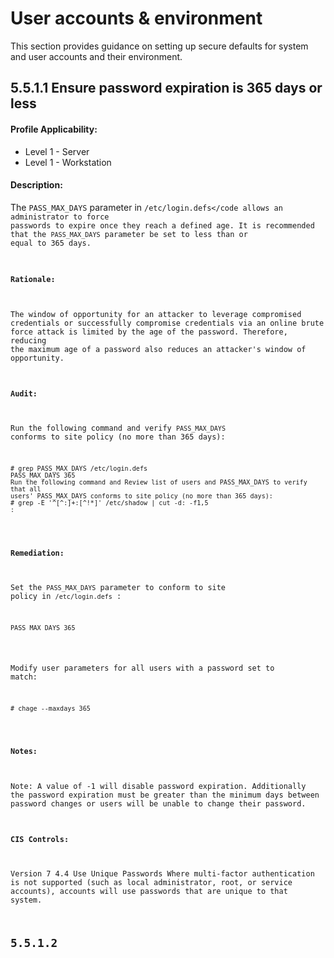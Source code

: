 # User accounts & environment
This section provides guidance on setting up secure defaults for system and user accounts
and their environment.

## 5.5.1.1 Ensure password expiration is 365 days or less

#### Profile Applicability:
* Level 1 - Server
* Level 1 - Workstation

#### Description:
The <code>PASS_MAX_DAYS</code> parameter in <code>/etc/login.defs</code allows an administrator to force
passwords to expire once they reach a defined age. It is recommended that the
<code>PASS_MAX_DAYS</code> parameter be set to less than or equal to 365 days.

#### Rationale:
The window of opportunity for an attacker to leverage compromised credentials or
successfully compromise credentials via an online brute force attack is limited by the age of
the password. Therefore, reducing the maximum age of a password also reduces an
attacker's window of opportunity.

#### Audit:
Run the following command and verify <code>PASS_MAX_DAYS</code> conforms to site policy (no more
than 365 days):

<pre><code># grep PASS_MAX_DAYS /etc/login.defs
PASS_MAX_DAYS 365
Run the following command and Review list of users and PASS_MAX_DAYS to verify that all
users' PASS_MAX_DAYS conforms to site policy (no more than 365 days):
# grep -E '^[^:]+:[^!*]' /etc/shadow | cut -d: -f1,5
<user>:<PASS_MAX_DAYS>
</code></pre>

#### Remediation:
Set the <code>PASS_MAX_DAYS</code> parameter to conform to site policy in <code>/etc/login.defs</code> :
<pre><code>PASS_MAX_DAYS 365</code></pre>
Modify user parameters for all users with a password set to match:
<pre><code># chage --maxdays 365 <user></code></pre>

#### Notes:
Note: A value of -1 will disable password expiration. Additionally the password expiration
must be greater than the minimum days between password changes or users will be unable
to change their password.

#### CIS Controls:
Version 7
4.4 Use Unique Passwords
Where multi-factor authentication is not supported (such as local administrator, root, or
service accounts), accounts will use passwords that are unique to that system.

## 5.5.1.2 

